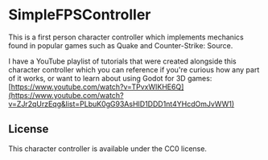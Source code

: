 # SimpleFPSController

This is a first person character controller which implements mechanics found in popular games such as Quake and Counter-Strike: Source.

I have a YouTube playlist of tutorials that were created alongside this character controller which you can reference if you're curious how any part of it works, or want to learn about using Godot for 3D games:
[https://www.youtube.com/watch?v=TPvxWIKHE6Q](https://www.youtube.com/watch?v=ZJr2qUrzEqg&list=PLbuK0gG93AsHID1DDD1nt4YHcdOmJvWW1)

## License

This character controller is available under the CC0 license.

